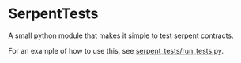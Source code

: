 # SerpentTests
A small python module that makes it simple to test serpent contracts.

For an example of how to use this, see [serpent_tests/run_tests.py](../blob/master/serpent_tests/run_tests.py).